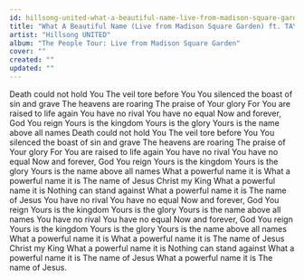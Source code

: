 ```yaml
---
id: hillsong-united-what-a-beautiful-name-live-from-madison-square-garden-ft-taya-jad-gillies
title: "What A Beautiful Name (Live from Madison Square Garden) ft. TAYA & Jad Gillies"
artist: "Hillsong UNITED"
album: "The People Tour: Live from Madison Square Garden"
cover: ""
created: ""
updated: ""
---
```


Death could not hold You
The veil tore before You
You silenced the boast of sin and grave
The heavens are roaring
The praise of Your glory
For You are raised to life again
You have no rival
You have no equal
Now and forever, God You reign
Yours is the kingdom
Yours is the glory
Yours is the name above all names
Death could not hold You
The veil tore before You
You silenced the boast of sin and grave
The heavens are roaring
The praise of Your glory
For You are raised to life again
You have no rival
You have no equal
Now and forever, God You reign
Yours is the kingdom
Yours is the glory
Yours is the name above all names
What a powerful name it is
What a powerful name it is
The name of Jesus Christ my King
What a powerful name it is
Nothing can stand against
What a powerful name it is
The name of Jesus
You have no rival
You have no equal
Now and forever, God You reign
Yours is the kingdom
Yours is the glory
Yours is the name above all names
You have no rival
You have no equal
Now and forever, God You reign
Yours is the kingdom
Yours is the glory
Yours is the name above all names
What a powerful name it is
What a powerful name it is
The name of Jesus Christ my King
What a powerful name it is
Nothing can stand against
What a powerful name it is
The name of Jesus
What a powerful name it is
The name of Jesus.